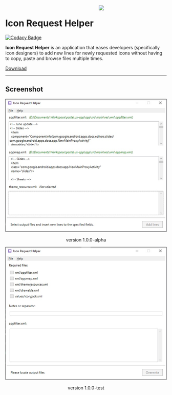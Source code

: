 <img src="https://raw.githubusercontent.com/hdfhtt/ic-req-helper/main/app_icon.ico" width="192" align="right" hspace="20" />

# Icon Request Helper
[![Codacy Badge](https://app.codacy.com/project/badge/Grade/35f6f89e8fe24360bb146f76829f4f33)](https://www.codacy.com/gh/hdfhtt/ic-req-helper/dashboard?utm_source=github.com&amp;utm_medium=referral&amp;utm_content=hdfhtt/ic-req-helper&amp;utm_campaign=Badge_Grade)

**Icon Request Helper** is an application that eases developers (specifically icon designers) to add new lines for newly requested icons without having to copy, paste and browse files multiple times.

[Download](https://github.com/hdfhtt/ic-req-helper/releases/download/v1.0.0-alpha/IconRequestHelper-v1.0.0.exe)

---

## Screenshot
<p align="center">
  <img src="https://raw.githubusercontent.com/hdfhtt/ic-req-helper/main/Screenshot/ic-req-helper-v1.0.0-alpha-preview.jpg" />
</p>
<p align="center">version 1.0.0-alpha</p>
<p align="center">
  <img src="https://raw.githubusercontent.com/hdfhtt/ic-req-helper/main/Screenshot/ic-req-helper-v1.0.0-test-preview.jpg" />
</p>
<p align="center">version 1.0.0-test</p>
